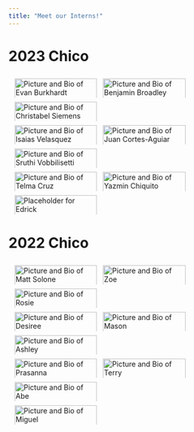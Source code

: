 ```yaml
---
title: "Meet our Interns!"
---
```


<style>
.row {
  display: flex;
  flex-wrap: wrap;
  padding: 0 6px;
}

/* Create four equal columns that sits next to each other */
.column {
  flex: 33%;
  max-width: 33%;
  padding: 0 6px;
}

.column img {
  margin-top: 8px;
  vertical-align: middle;
  width: 100%;
}

/* Responsive layout - makes a two column-layout instead of four columns */
@media screen and (max-width: 800px) {
  .column {
    flex: 50%;
    max-width: 50%;
  }
}

/* Responsive layout - makes the two columns stack on top of each other instead of next to each other */
@media screen and (max-width: 600px) {
  .column {
    flex: 100%;
    max-width: 100%;
  }
}
</style>


# 2023 Chico 

<div class="row">
  <div class="column">
      <img src="/img/interns/Fall 23 Interns- Evan.png" alt="Picture and Bio of Evan  Burkhardt">
      </a>
  </div>
  <div class="column">
      <img src="/img/interns/Fall 23 Interns- Benjamin.png" alt="Picture and Bio of Benjamin Broadley">
    </a>
  </div>
  <div class="column">
      <img src="/img/interns/Fall 23 Interns- Christabel.png" alt="Picture and Bio of Christabel Siemens">
  </div>
</div> 

<div class="row">
  <div class="column">
      <img src="/img/interns/Fall 23 Interns- Isaias.jpg" alt="Picture and Bio of Isaias Velasquez">
  </div>
  <div class="column">
      <img src="/img/interns/Fall 23 Interns- Juan.png" alt="Picture and Bio of Juan Cortes-Aguiar">
      </a>
  </div>
<div class="column">
    <img src="/img/interns/Fall 23 Interns- Sruthi.png" alt="Picture and Bio of Sruthi Vobbilisetti">
  </a>
  </div>
</div> 

<div class="row">
  <div class="column">
      <img src="/img/interns/Fall 23 Interns- Telma.jpg" alt="Picture and Bio of Telma Cruz">
   </a>
  </div>
  <div class="column">
      <img src="/img/interns/Fall 23 Interns- Yazmin.png" alt="Picture and Bio of Yazmin Chiquito">
   </a>
  </div>
  <div class="column">
      <img src="/img/interns/Fall 23 Interns- Edrick.png" alt="Placeholder for Edrick">
   </a>
  </div>
</div>


# 2022 Chico

<div class="row">
  <div class="column">
   <a href="/intern_final_projects/Solone_final_presentation.pdf" target="_blank">
      <img src="/img/interns/Fall 22 Interns- Matthew.png" alt="Picture and Bio of Matt  Solone">
      </a>
  </div>
  <div class="column">
    <a href="https://www.csuchico.edu/ir/by-the-numbers/women-urm-firstgen-stem.shtml">
      <img src="/img/interns/Fall 22 Interns- Zoe.png" alt="Picture and Bio of Zoe">
    </a>
  </div>
  <div class="column">
      <img src="/img/interns/Fall 22 Interns- Rosie.png" alt="Picture and Bio of Rosie">
  </div>
</div> 

<div class="row">
  <div class="column">
      <img src="/img/interns/Fall 22 Interns- Desiree.png" alt="Picture and Bio of Desiree">
  </div>
  <div class="column">
   <a href="/intern_final_projects/Mcbride_final_presentation.pdf" target="_blank">
      <img src="/img/interns/Fall 22 Interns- Mason.png" alt="Picture and Bio of Mason">
      </a>
  </div>
<div class="column">
  <a href="/intern_final_projects_html/Wicochea_final_project.html" target="_blank">
    <img src="/img/interns/Fall 22 Interns- Ashley.png" alt="Picture and Bio of Ashley">
  </a>
  </div>
</div> 

<div class="row">
  <div class="column">
   <a href="/intern_final_projects/Abe_Prasanna_final_presentation.pdf" target="_blank">
      <img src="/img/interns/Fall 22 Interns- Prasanna.png" alt="Picture and Bio of Prasanna">
   </a>
  </div>
  <div class="column">
   <a href="/intern_final_projects/Hori_final_presentation.pdf" target="_blank">
      <img src="/img/interns/Fall 22 Interns- Terry.png" alt="Picture and Bio of Terry">
   </a>
  </div>
  <div class="column">
   <a href="/intern_final_projects/Abe_Prasanna_final_presentation.pdf" target="_blank">
      <img src="/img/interns/Fall 22 Interns- Abe.png" alt="Picture and Bio of Abe">
   </a>
  </div>
</div>

<div class="row">
  <div class="column">
   <a href="/intern_final_projects/Miguel_final_presentation.pdf" target="_blank">
      <img src="/img/interns/Fall 22 Interns- Miguel.png" alt="Picture and Bio of Miguel">
   </a>      
  </div>
</div>
